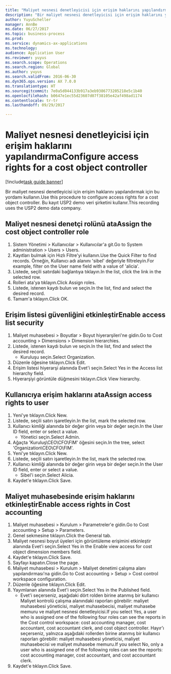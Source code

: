 ```yaml
--- 
title: "Maliyet nesnesi denetleyicisi için erişim haklarını yapılandırma"
description: "Bir maliyet nesnesi denetleyicisi için erişim haklarını yapılandırmak için bu yordamı kullanın."
author: YuyuScheller
manager: AnnBe
ms.date: 06/27/2017
ms.topic: business-process
ms.prod: 
ms.service: dynamics-ax-applications
ms.technology: 
audience: Application User
ms.reviewer: yuyus
ms.search.scope: Operations
ms.search.region: Global
ms.author: yuyus
ms.search.validFrom: 2016-06-30
ms.dyn365.ops.version: AX 7.0.0
ms.translationtype: HT
ms.sourcegitcommit: 7e0a5d044133b917a3eb9386773205218e5c1b40
ms.openlocfilehash: b0647e1ec55d23607d07f38105e42af498ad1174
ms.contentlocale: tr-tr
ms.lasthandoff: 09/29/2017

---
```

# <a name="configure-access-rights-for-a-cost-object-controller"></a><span data-ttu-id="54c5e-103">Maliyet nesnesi denetleyicisi için erişim haklarını yapılandırma</span><span class="sxs-lookup"><span data-stu-id="54c5e-103">Configure access rights for a cost object controller</span></span>

[!include[task guide banner](../../includes/task-guide-banner.md)]

<span data-ttu-id="54c5e-104">Bir maliyet nesnesi denetleyicisi için erişim haklarını yapılandırmak için bu yordamı kullanın.</span><span class="sxs-lookup"><span data-stu-id="54c5e-104">Use this procedure to configure access rights for a cost object controller.</span></span> <span data-ttu-id="54c5e-105">Bu kayıt USP2 demo veri şirketini kullanır.</span><span class="sxs-lookup"><span data-stu-id="54c5e-105">This recording uses the USP2 demo data company.</span></span>


## <a name="assign-the-cost-object-controller-role"></a><span data-ttu-id="54c5e-106">Maliyet nesnesi denetçi rolünü ata</span><span class="sxs-lookup"><span data-stu-id="54c5e-106">Assign the cost object controller role</span></span>
1. <span data-ttu-id="54c5e-107">Sistem Yönetimi > Kullanıcılar > Kullanıcılar'a git.</span><span class="sxs-lookup"><span data-stu-id="54c5e-107">Go to System administration > Users > Users.</span></span>
2. <span data-ttu-id="54c5e-108">Kayıtları bulmak için Hızlı Filtre'yi kullanın.</span><span class="sxs-lookup"><span data-stu-id="54c5e-108">Use the Quick Filter to find records.</span></span> <span data-ttu-id="54c5e-109">Örneğin, Kullanıcı adı alanını 'sibel' değeriyle filtreleyin.</span><span class="sxs-lookup"><span data-stu-id="54c5e-109">For example, filter on the User name field with a value of 'alicia'.</span></span>
3. <span data-ttu-id="54c5e-110">Listede, seçili satırdaki bağlantıya tıklayın.</span><span class="sxs-lookup"><span data-stu-id="54c5e-110">In the list, click the link in the selected row.</span></span>
4. <span data-ttu-id="54c5e-111">Rolleri ata'ya tıklayın.</span><span class="sxs-lookup"><span data-stu-id="54c5e-111">Click Assign roles.</span></span>
5. <span data-ttu-id="54c5e-112">Listede, istenen kaydı bulun ve seçin.</span><span class="sxs-lookup"><span data-stu-id="54c5e-112">In the list, find and select the desired record.</span></span>
6. <span data-ttu-id="54c5e-113">Tamam'a tıklayın.</span><span class="sxs-lookup"><span data-stu-id="54c5e-113">Click OK.</span></span>

## <a name="enable-access-list-security"></a><span data-ttu-id="54c5e-114">Erişim listesi güvenliğini etkinleştir</span><span class="sxs-lookup"><span data-stu-id="54c5e-114">Enable access list security</span></span>
1. <span data-ttu-id="54c5e-115">Maliyet muhasebesi > Boyutlar > Boyut hiyerarşileri'ne gidin.</span><span class="sxs-lookup"><span data-stu-id="54c5e-115">Go to Cost accounting > Dimensions > Dimension hierarchies.</span></span>
2. <span data-ttu-id="54c5e-116">Listede, istenen kaydı bulun ve seçin.</span><span class="sxs-lookup"><span data-stu-id="54c5e-116">In the list, find and select the desired record.</span></span>
    * <span data-ttu-id="54c5e-117">Kuruluşu seçin.</span><span class="sxs-lookup"><span data-stu-id="54c5e-117">Select Organization.</span></span>  
3. <span data-ttu-id="54c5e-118">Düzenle öğesine tıklayın.</span><span class="sxs-lookup"><span data-stu-id="54c5e-118">Click Edit.</span></span>
4. <span data-ttu-id="54c5e-119">Erişim listesi hiyerarşi alanında Evet'i seçin.</span><span class="sxs-lookup"><span data-stu-id="54c5e-119">Select Yes in the Access list hierarchy field.</span></span>
5. <span data-ttu-id="54c5e-120">Hiyerarşiyi görüntüle düğmesini tıklayın.</span><span class="sxs-lookup"><span data-stu-id="54c5e-120">Click View hierarchy.</span></span>

## <a name="assign-access-rights-to-user"></a><span data-ttu-id="54c5e-121">Kullanıcıya erişim haklarını ata</span><span class="sxs-lookup"><span data-stu-id="54c5e-121">Assign access rights to user</span></span>
1. <span data-ttu-id="54c5e-122">Yeni'ye tıklayın.</span><span class="sxs-lookup"><span data-stu-id="54c5e-122">Click New.</span></span>
2. <span data-ttu-id="54c5e-123">Listede, seçili satırı işaretleyin.</span><span class="sxs-lookup"><span data-stu-id="54c5e-123">In the list, mark the selected row.</span></span>
3. <span data-ttu-id="54c5e-124">Kullanıcı kimliği alanında bir değer girin veya bir değer seçin.</span><span class="sxs-lookup"><span data-stu-id="54c5e-124">In the User ID field, enter or select a value.</span></span>
    * <span data-ttu-id="54c5e-125">Yönetici seçin.</span><span class="sxs-lookup"><span data-stu-id="54c5e-125">Select Admin.</span></span>  
4. <span data-ttu-id="54c5e-126">Ağaçta 'Kuruluş\CEO\CFO\FIM' öğesini seçin.</span><span class="sxs-lookup"><span data-stu-id="54c5e-126">In the tree, select 'Organization\CEO\CFO\FIM'.</span></span>
5. <span data-ttu-id="54c5e-127">Yeni'ye tıklayın.</span><span class="sxs-lookup"><span data-stu-id="54c5e-127">Click New.</span></span>
6. <span data-ttu-id="54c5e-128">Listede, seçili satırı işaretleyin.</span><span class="sxs-lookup"><span data-stu-id="54c5e-128">In the list, mark the selected row.</span></span>
7. <span data-ttu-id="54c5e-129">Kullanıcı kimliği alanında bir değer girin veya bir değer seçin.</span><span class="sxs-lookup"><span data-stu-id="54c5e-129">In the User ID field, enter or select a value.</span></span>
    * <span data-ttu-id="54c5e-130">Sibel'i seçin.</span><span class="sxs-lookup"><span data-stu-id="54c5e-130">Select Alicia.</span></span>  
8. <span data-ttu-id="54c5e-131">Kaydet'e tıklayın.</span><span class="sxs-lookup"><span data-stu-id="54c5e-131">Click Save.</span></span>

## <a name="enable-access-rights-in-cost-accounting"></a><span data-ttu-id="54c5e-132">Maliyet muhasebesinde erişim haklarını etkinleştir</span><span class="sxs-lookup"><span data-stu-id="54c5e-132">Enable access rights in Cost accounting</span></span>
1. <span data-ttu-id="54c5e-133">Maliyet muhasebesi > Kurulum > Parametreler'e gidin.</span><span class="sxs-lookup"><span data-stu-id="54c5e-133">Go to Cost accounting > Setup > Parameters.</span></span>
2. <span data-ttu-id="54c5e-134">Genel sekmesine tıklayın.</span><span class="sxs-lookup"><span data-stu-id="54c5e-134">Click the General tab.</span></span>
3. <span data-ttu-id="54c5e-135">Maliyet nesnesi boyut üyeleri için görüntüleme erişimini etkinleştir alanında Evet'i seçin.</span><span class="sxs-lookup"><span data-stu-id="54c5e-135">Select Yes in the Enable view access for cost object dimension members field.</span></span>
4. <span data-ttu-id="54c5e-136">Kaydet'e tıklayın.</span><span class="sxs-lookup"><span data-stu-id="54c5e-136">Click Save.</span></span>
5. <span data-ttu-id="54c5e-137">Sayfayı kapatın.</span><span class="sxs-lookup"><span data-stu-id="54c5e-137">Close the page.</span></span>
6. <span data-ttu-id="54c5e-138">Maliyet muhasebesi > Kurulum > Maliyet denetimi çalışma alanı yapılandırması'na gidin.</span><span class="sxs-lookup"><span data-stu-id="54c5e-138">Go to Cost accounting > Setup > Cost control workspace configuration.</span></span>
7. <span data-ttu-id="54c5e-139">Düzenle öğesine tıklayın.</span><span class="sxs-lookup"><span data-stu-id="54c5e-139">Click Edit.</span></span>
8. <span data-ttu-id="54c5e-140">Yayımlanan alanında Evet'i seçin.</span><span class="sxs-lookup"><span data-stu-id="54c5e-140">Select Yes in the Published field.</span></span>
    * <span data-ttu-id="54c5e-141">Evet'i seçerseniz, aşağıdaki dört rolden birine atanmış bir kullanıcı Maliyet kontrolü çalışma alanındaki raporları görebilir: maliyet muhasebesi yöneticisi, maliyet muhasebecisi, maliyet muhasebe memuru ve maliyet nesnesi denetleyicisi.</span><span class="sxs-lookup"><span data-stu-id="54c5e-141">If you select Yes, a user who is assigned one of the following four roles can see the reports in the Cost control workspace: cost accounting manager, cost accountant, cost accountant clerk, and cost object controller.</span></span> <span data-ttu-id="54c5e-142">Hayır'ı seçerseniz, yalnızca aşağıdaki rollerden birine atanmış bir kullanıcı raporları görebilir: maliyet muhasebesi yöneticisi, maliyet muhasebecisi ve maliyet muhasebe memuru.</span><span class="sxs-lookup"><span data-stu-id="54c5e-142">If you select No, only a user who is assigned one of the following roles can see the reports: cost accounting manager, cost accountant, and cost accountant clerk.</span></span>    
9. <span data-ttu-id="54c5e-143">Kaydet'e tıklayın.</span><span class="sxs-lookup"><span data-stu-id="54c5e-143">Click Save.</span></span>


